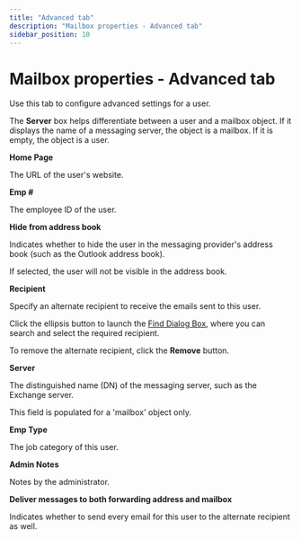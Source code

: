 ```yaml
---
title: "Advanced tab"
description: "Mailbox properties - Advanced tab"
sidebar_position: 10
---
```


# Mailbox properties - Advanced tab

Use this tab to configure advanced settings for a user.

The **Server** box helps differentiate between a user and a mailbox object. If it displays the name
of a messaging server, the object is a mailbox. If it is empty, the object is a user.

**Home Page**

The URL of the user's website.

**Emp #**

The employee ID of the user.

**Hide from address book**

Indicates whether to hide the user in the messaging provider's address book (such as the Outlook
address book).

If selected, the user will not be visible in the address book.

**Recipient**

Specify an alternate recipient to receive the emails sent to this user.

Click the ellipsis button to launch the
[Find Dialog Box](/docs/directorymanager/11.0/portal/generalfeatures/find.md), where you can search
and select the required recipient.

To remove the alternate recipient, click the **Remove** button.

**Server**

The distinguished name (DN) of the messaging server, such as the Exchange server.

This field is populated for a 'mailbox' object only.

**Emp Type**

The job category of this user.

**Admin Notes**

Notes by the administrator.

**Deliver messages to both forwarding address and mailbox**

Indicates whether to send every email for this user to the alternate recipient as well.
